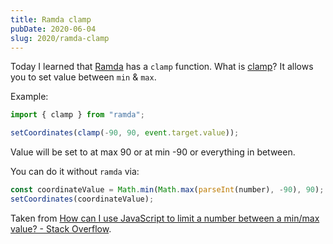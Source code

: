 ```yaml
---
title: Ramda clamp
pubDate: 2020-06-04
slug: 2020/ramda-clamp
---
```


Today I learned that [Ramda](https://ramdajs.com/) has a `clamp` function. What is [clamp](https://ramdajs.com/docs/#clamp)? It allows you to set value between `min` & `max`.

Example:

```ts
import { clamp } from "ramda";

setCoordinates(clamp(-90, 90, event.target.value));
```

Value will be set to at max 90 or at min -90 or everything in between.

You can do it without `ramda` via:

```ts
const coordinateValue = Math.min(Math.max(parseInt(number), -90), 90);
setCoordinates(coordinateValue);
```

Taken from [How can I use JavaScript to limit a number between a min/max value? - Stack Overflow](https://stackoverflow.com/questions/5842747/how-can-i-use-javascript-to-limit-a-number-between-a-min-max-value).
